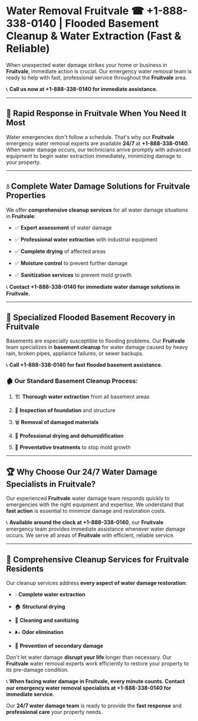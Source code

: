 # Water Removal Fruitvale ☎ +1-888-338-0140 | Flooded Basement Cleanup & Water Extraction (Fast & Reliable)

When unexpected water damage strikes your home or business in **Fruitvale**, immediate action is crucial. Our emergency water removal team is ready to help with fast, professional service throughout the **Fruitvale** area. 

📞 **Call us now at +1-888-338-0140 for immediate assistance.**
---
## 🚀 Rapid Response in Fruitvale When You Need It Most
Water emergencies don't follow a schedule. That's why our **Fruitvale** emergency water removal experts are available **24/7** at **+1-888-338-0140**. When water damage occurs, our technicians arrive promptly with advanced equipment to begin water extraction immediately, minimizing damage to your property.
---
## 💧 Complete Water Damage Solutions for Fruitvale Properties
We offer **comprehensive cleanup services** for all water damage situations in **Fruitvale**:
- ✅ **Expert assessment** of water damage  
- ✅ **Professional water extraction** with industrial equipment  
- ✅ **Complete drying** of affected areas  
- ✅ **Moisture control** to prevent further damage  
- ✅ **Sanitization services** to prevent mold growth  
📞 **Contact +1-888-338-0140 for immediate water damage solutions in Fruitvale.**
---
## 🌊 Specialized Flooded Basement Recovery in Fruitvale
Basements are especially susceptible to flooding problems. Our **Fruitvale** team specializes in **basement cleanup** for water damage caused by heavy rain, broken pipes, appliance failures, or sewer backups. 
📞 **Call +1-888-338-0140 for fast flooded basement assistance.**
### 🏚️ Our Standard Basement Cleanup Process:
1. 🏗️ **Thorough water extraction** from all basement areas  
2. 🔎 **Inspection of foundation** and structure  
3. 🗑️ **Removal of damaged materials**  
4. 💨 **Professional drying and dehumidification**  
5. 🚫 **Preventative treatments** to stop mold growth  
---
## 🏆 Why Choose Our 24/7 Water Damage Specialists in Fruitvale?
Our experienced **Fruitvale** water damage team responds quickly to emergencies with the right equipment and expertise. We understand that **fast action** is essential to minimize damage and restoration costs.
📞 **Available around the clock at +1-888-338-0140**, our **Fruitvale** emergency team provides immediate assistance whenever water damage occurs. We serve all areas of **Fruitvale** with efficient, reliable service.
---
## 🧹 Comprehensive Cleanup Services for Fruitvale Residents
Our cleanup services address **every aspect of water damage restoration**:
- 💧 **Complete water extraction**  
- 🏠 **Structural drying**  
- 🧼 **Cleaning and sanitizing**  
- 🌬️ **Odor elimination**  
- 🚫 **Prevention of secondary damage**  
Don't let water damage **disrupt your life** longer than necessary. Our **Fruitvale** water removal experts work efficiently to restore your property to its pre-damage condition.
📞 **When facing water damage in Fruitvale, every minute counts. Contact our emergency water removal specialists at +1-888-338-0140 for immediate service.**
Our **24/7 water damage team** is ready to provide the **fast response** and **professional care** your property needs.
